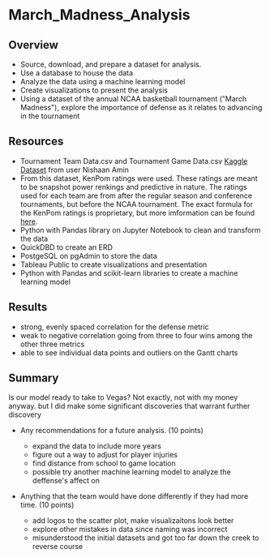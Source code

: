 # March_Madness_Analysis

## Overview
- Source, download, and prepare a dataset for analysis. 
- Use a database to house the data
- Analyze the data using a machine learning model
- Create visualizations to present the analysis
- Using a dataset of the annual NCAA basketball tournament ("March Madness"), explore the importance of defense as it relates to advancing in the tournament

## Resources
- Tournament Team Data.csv and Tournament Game Data.csv [Kaggle Dataset](https://www.kaggle.com/datasets/nishaanamin/march-madness-data?select=Tournament+Game+Data.csv) from user Nishaan Amin
- From this dataset, KenPom ratings were used. These ratings are meant to be snapshot power renkings and predictive in nature. The ratings used for each team are from after the regular season and conference tournaments, but before the NCAA tournament. The exact formula for the KenPom ratings is proprietary, but more imformation can be found [here](https://kenpom.com/blog/ratings-explanation/).
- Python with Pandas library on Jupyter Notebook to clean and transform the data
- QuickDBD to create an ERD
- PostgeSQL on pgAdmin to store the data
- Tableau Public to create visualizations and presentation
- Python with Pandas and scikit-learn libraries to create a machine learning model

## Results
- strong, evenly spaced correlation for the defense metric
- weak to negative correlation going from three to four wins among the other three metrics
- able to see individual data points and outliers on the Gantt charts





## Summary

Is our model ready to take to Vegas? Not exactly, not with my money anyway.  but I did make some significant discoveries that warrant further discovery

- Any recommendations for a future analysis. (10 points)
    - expand the data to include more years
    - figure out a way to adjust for player injuries
    - find distance from school to game location
    - possible try another machine learning model to analyze the deffense's affect on 

- Anything that the team would have done differently if they had more time. (10 points)
    - add logos to the scatter plot, make visualizaitons look better
    - explore other mistakes in data since naming was incorrect
    - misunderstood the initial datasets and got too far down the creek to reverse course